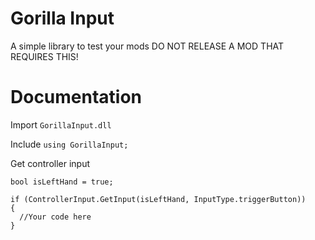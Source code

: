 # Gorilla Input
A simple library to test your mods DO NOT RELEASE A MOD THAT REQUIRES THIS!

# Documentation
Import ```GorillaInput.dll```

Include ```using GorillaInput;```

Get controller input
```
bool isLeftHand = true;

if (ControllerInput.GetInput(isLeftHand, InputType.triggerButton))
{
  //Your code here
}
```
